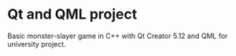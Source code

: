 # Qt and QML project

Basic monster-slayer game in C++ with Qt Creator 5.12 and QML for university project.
